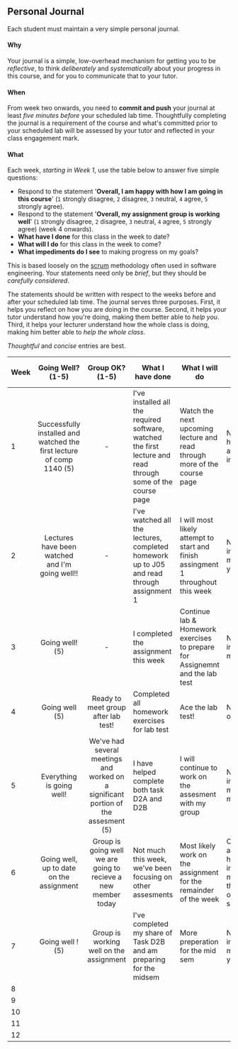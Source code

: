 ## Personal Journal

Each student must maintain a very simple personal journal.

#### Why

Your journal is a simple, low-overhead mechanism for getting you to be
_reflective_, to think _deliberately_ and _systematically_ about your
progress in this course, and for you to communicate
that to your tutor.

#### When

From week two onwards, you need to **commit and push** your journal at least
*five minutes before* your scheduled lab time.  Thoughtfully completing the
journal is a requirement of the course and what's committed prior to your scheduled
lab will be assessed by your tutor and reflected in your class engagement mark.

#### What

Each week, *starting in Week 1*, use the table below to answer five simple
questions:
* Respond to the statement '**Overall, I am happy with how I am going in this course**' (`1` strongly disagree, `2` disagree, `3` neutral, `4` agree, `5` strongly agree).
* Respond to the statement '**Overall, my assignment group is working well**' (`1` strongly disagree, `2` disagree, `3` neutral, `4` agree, `5` strongly agree) (week 4 onwards).
* **What have I done** for this class in the week to date?
* **What will I do** for this class in the week to come?
* **What impediments do I see** to making progress on my goals?

This is based loosely on the [scrum](https://en.wikipedia.org/wiki/Scrum_(software_development))
methodology often used in software engineering.   Your statements need only be  _brief_,
but they should be _carefully considered_.

The statements should be written with respect to the weeks before and after your
scheduled lab time. 
The journal serves three purposes.
First, it helps you reflect on how you are doing in the course.
Second, it helps your tutor understand how you're doing, making them better able to *help you*.
Third, it helps your lecturer understand how the whole class is doing, making him better able to *help the whole class*.

*Thoughtful* and *concise* entries are best.

| Week |                           Going Well? (1-5)                           |                                   Group OK? (1-5)                                   | What I have done                                                                                             | What I will do                                                                   | What impedes me |
|---|:---------------------------------------------------------------------:|:-----------------------------------------------------------------------------------:|--------------------------------------------------------------------------------------------------------------|----------------------------------------------------------------------------------|---|
| 1 | Successfully installed and watched the first lecture of comp 1140 (5) |                                          -                                          | I've installed all the required software, watched the first lecture and read through some of the course page | Watch the next upcoming lecture and read through more of the course page         | Nothing has yet arised to impede me
| 2 |            Lectures have been watched and I'm going well!!            |                                          -                                          | I've watched all the lectures, completed homework up to J05 and read through assignment 1                    | I will most likely attempt to start and finish assingment 1 throughout this week | Nothing impedes me as of yet.
| 3 |                            Going well! (5)                            |                                          -                                          | I completed the assignment this week                                                                         | Continue lab & Homework exercises to prepare for Assignemnt and the lab test     | Nothing impedes me.
| 4 |                            Going well (5)                             |                         Ready to meet group after lab test!                         | Completed all homework exercises for lab test                                                                | Ace the lab test!                                                                | Nothing as of yet
| 5 |                       Everything is going well!                       | We've had several meetings and worked on a significant portion of the assesment (5) | I have helped complete both task D2A and D2B                                                                 | I will continue to work on the assesment with my group                           | Nothing impedes me at the moment
| 6 |               Going well, up to date on the assignment                |           Group is going well we are going to recieve a new member today            | Not much this week, we've been focusing on other assesments                                                  | Most likely work on the assignment for the remainder of the week                 | Other assesments have impeded me but i think im still on schedule. 
| 7 |                           Going well ! (5)                            |                       Group is working well on the assignment                       | I've completed my share of Task D2B and am preparing for the midsem                                          | More preperation for the mid sem                                                 | Nothing impedes me as of yet
| 8 |||||
| 9 |||||
| 10 |||||
| 11 |||||
| 12 |||||
